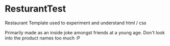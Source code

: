 # ResturantTest
Restaurant Template used to experiment and understand html / css

Primarily made as an inside joke amongst friends at a young age. Don't look into the product names too much :P
